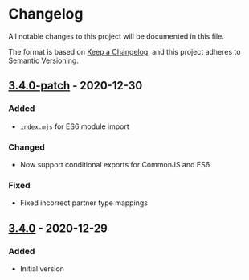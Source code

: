 # Changelog
All notable changes to this project will be documented in this file.

The format is based on [Keep a Changelog](https://keepachangelog.com/en/1.0.0/),
and this project adheres to [Semantic Versioning](https://semver.org/spec/v2.0.0.html).

## [3.4.0-patch] - 2020-12-30
### Added
- `index.mjs` for ES6 module import
### Changed
- Now support conditional exports for CommonJS and ES6
### Fixed
- Fixed incorrect partner type mappings

## [3.4.0] - 2020-12-29
### Added
- Initial version

[3.4.0-patch]: https://github.com/r-caea/arcaea-db/compare/v3.4.0-patch...v3.4.0
[3.4.0]: https://github.com/r-caea/arcaea-db/releases/tag/v3.4.0
